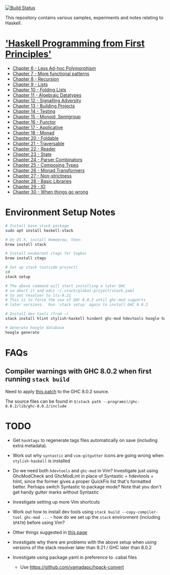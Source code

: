 [![Build Status](https://travis-ci.org/martinrist/haskell-sandbox.svg?branch=master)](https://travis-ci.org/martinrist/haskell-sandbox)

This repository contains various samples, experiments and notes relating to Haskell.

# ['Haskell Programming from First Principles'](http://haskellbook.com)

- [Chapter 6 - Less Ad-hoc Polymorphism](app/programmingHaskell/chapter06/notes.md)
- [Chapter 7 - More functional patterns](app/programmingHaskell/chapter07/notes.md)
- [Chapter 8 - Recursion](app/programmingHaskell/chapter08/notes.md)
- [Chapter 9 - Lists](app/programmingHaskell/chapter09/notes.md)
- [Chapter 10 - Folding Lists](app/programmingHaskell/chapter10/notes.md)
- [Chapter 11 - Algebraic Datatypes](app/programmingHaskell/chapter11/notes.md)
- [Chapter 12 - Signalling Adversity](app/programmingHaskell/chapter12/notes.md)
- [Chapter 13 - Building Projects](app/programmingHaskell/chapter13/notes.md)
- [Chapter 14 - Testing](app/programmingHaskell/chapter14/notes.md)
- [Chapter 15 - Monoid, Semigroup](app/programmingHaskell/chapter15/notes.md)
- [Chapter 16 - Functor](app/programmingHaskell/chapter16/notes.md)
- [Chapter 17 - Applicative](app/programmingHaskell/chapter17/notes.md)
- [Chapter 18 - Monad](app/programmingHaskell/chapter18/notes.md)
- [Chapter 20 - Foldable](app/programmingHaskell/chapter20/notes.md)
- [Chapter 21 - Traversable](app/programmingHaskell/chapter21/notes.md)
- [Chapter 22 - Reader](app/programmingHaskell/chapter22/notes.md)
- [Chapter 23 - State](app/programmingHaskell/chapter23/notes.md)
- [Chapter 24 - Parser Combinators](app/programmingHaskell/chapter24/notes.md)
- [Chapter 25 - Composing Types](app/programmingHaskell/chapter25/notes.md)
- [Chapter 26 - Monad Transformers](app/programmingHaskell/chapter26/notes.md)
- [Chapter 27 - Non-strictness](app/programmingHaskell/chapter27/notes.md)
- [Chapter 28 - Basic Libraries](app/programmingHaskell/chapter28/notes.md)
- [Chapter 29 - IO](app/programmingHaskell/chapter29/notes.md)
- [Chapter 30 - When things go wrong](app/programmingHaskell/chapter30/notes.md)


# Environment Setup Notes

```bash
# Install base stack package
sudo apt install haskell-stack

# On OS X, install Homebrew, then:
brew install stack

# Install exuberant ctags for tagbar
brew install ctags

# Set up stack (outside project)
cd
stack setup

# The above command will start installing a later GHC
# so abort it and edit ~/.stack/global-project/stack.yaml
# to set resolver to lts-9.21
# This is to force the use of GHC 8.0.2 until ghc-mod supports
# later versions.  Run `stack setup` again to install GHC 8.0.2

# Install dev tools (from ~)
stack install hlint stylish-haskell hindent ghc-mod hdevtools hoogle hasktags hspec-discover

# Generate hoogle database
hoogle generate
```


# FAQs

## Compiler warnings with GHC 8.0.2 when first running `stack build`

Need to apply [this patch](https://github.com/NixOS/nixpkgs/blob/master/pkgs/development/compilers/ghc/ghc-8.0.2-no-cpp-warnings.patch) to the GHC 8.0.2 source.

The source files can be found in `$(stack path
--programs)/ghc-8.0.2/lib/ghc-8.0.2/include`



# TODO

- Get `hasktags` to regenerate tags files automatically on save (including extra
  metadata).

- Work out why `syntastic` and `vim-gitgutter` icons are going wrong when
  `stylish-haskell` is installed

- Do we need both `hdevtools` and `ghc-mod` in Vim?  Investigate just using
  GhcModCheck and GhcModLint in place of Syntastic + hdevtools + hlint, since
  the former gives a proper QuickFix list that's formatted better.  Perhaps
  switch Syntastic to package mode?  Note that you don't get handy gutter marks
  without Syntastic

- Investigate setting up more Vim shortcuts

- Work out how to install dev tools using `stack build --copy-compiler-tool ghc-mod ...` - how do we set up the `stack` environment (including `$PATH`) before using Vim?

- Other things suggested in [this page](https://lexi-lambda.github.io/blog/2018/02/10/an-opinionated-guide-to-haskell-in-2018/)

- Investigate why there are problems with the above setup when using versions of
  the stack resolver later than 9.21 / GHC later than 8.0.2

- Investigate using package.yaml in preference to .cabal files
    - Use https://github.com/yamadapc/hpack-convert
